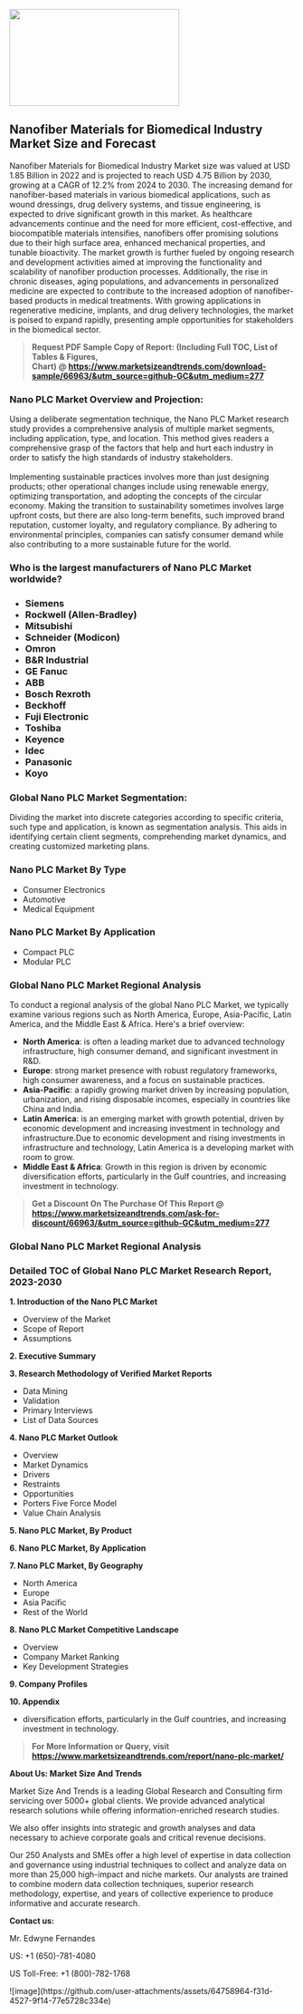<p><img class="alignnone size-medium wp-image-20088" src="https://ffe5etoiles.com/wp-content/uploads/2024/12/MST1-300x171.png" alt="" width="300" height="171" /></p><h2>Nanofiber Materials for Biomedical Industry Market Size and Forecast</h2><p>Nanofiber Materials for Biomedical Industry Market size was valued at USD 1.85 Billion in 2022 and is projected to reach USD 4.75 Billion by 2030, growing at a CAGR of 12.2% from 2024 to 2030. The increasing demand for nanofiber-based materials in various biomedical applications, such as wound dressings, drug delivery systems, and tissue engineering, is expected to drive significant growth in this market. As healthcare advancements continue and the need for more efficient, cost-effective, and biocompatible materials intensifies, nanofibers offer promising solutions due to their high surface area, enhanced mechanical properties, and tunable bioactivity. The market growth is further fueled by ongoing research and development activities aimed at improving the functionality and scalability of nanofiber production processes. Additionally, the rise in chronic diseases, aging populations, and advancements in personalized medicine are expected to contribute to the increased adoption of nanofiber-based products in medical treatments. With growing applications in regenerative medicine, implants, and drug delivery technologies, the market is poised to expand rapidly, presenting ample opportunities for stakeholders in the biomedical sector.</p></p><blockquote id="" class=""><strong>Request PDF Sample Copy of Report: (Including Full TOC, List of Tables &amp; Figures, Chart)&nbsp;@&nbsp;<strong><a href="https://www.marketsizeandtrends.com/download-sample/66963/&utm_source=github-GC&utm_medium=277" target="_blank">https://www.marketsizeandtrends.com/download-sample/66963/&utm_source=github-GC&utm_medium=277</a></strong></strong></blockquote><h3 id="" class="">Nano PLC Market&nbsp;Overview and Projection:</h3><p id="" class="">Using a deliberate segmentation technique, the Nano PLC Market research study provides a comprehensive analysis of multiple market segments, including application, type, and location. This method gives readers a comprehensive grasp of the factors that help and hurt each industry in order to satisfy the high standards of industry stakeholders. <br /> <br />Implementing sustainable practices involves more than just designing products; other operational changes include using renewable energy, optimizing transportation, and adopting the concepts of the circular economy. Making the transition to sustainability sometimes involves large upfront costs, but there are also long-term benefits, such improved brand reputation, customer loyalty, and regulatory compliance. By adhering to environmental principles, companies can satisfy consumer demand while also contributing to a more sustainable future for the world.</p><h3 id="" class="">Who is the largest manufacturers of&nbsp;Nano PLC Market worldwide?</h3><h3 class=""><p><ul><li>Siemens </li><li> Rockwell (Allen-Bradley) </li><li> Mitsubishi </li><li> Schneider (Modicon) </li><li> Omron </li><li> B&R Industrial </li><li> GE Fanuc </li><li> ABB </li><li> Bosch Rexroth </li><li> Beckhoff </li><li> Fuji Electronic </li><li> Toshiba </li><li> Keyence </li><li> Idec </li><li> Panasonic </li><li> Koyo</li></ul></p></h3><h3 id="" class="">Global&nbsp;Nano PLC Market Segmentation:</h3><p id="" class="">Dividing the market into discrete categories according to specific criteria, such type and application, is known as segmentation analysis. This aids in identifying certain client segments, comprehending market dynamics, and creating customized marketing plans.</p><h3 id="" class="">Nano PLC Market&nbsp;By Type</h3><p><p><ul><li>Consumer Electronics </li><li> Automotive </li><li> Medical Equipment</p></li></ul></p></p><h3 id="" class="">Nano PLC Market&nbsp;By Application</h3><p class=""><p><ul><li>Compact PLC </li><li> Modular PLC</li></ul></p></p><h3 id="" class="">Global Nano PLC Market Regional Analysis</h3><p id="" class="">To conduct a regional analysis of the global Nano PLC Market, we typically examine various regions such as North America, Europe, Asia-Pacific, Latin America, and the Middle East &amp; Africa. Here's a brief overview:</p><ul><li><strong>North America</strong>: is often a leading market due to advanced technology infrastructure, high consumer demand, and significant investment in R&amp;D.</li><li><strong>Europe</strong>: strong market presence with robust regulatory frameworks, high consumer awareness, and a focus on sustainable practices.</li><li><strong>Asia-Pacific</strong>: a rapidly growing market driven by increasing population, urbanization, and rising disposable incomes, especially in countries like China and India.</li><li><strong>Latin America</strong>: is an emerging market with growth potential, driven by economic development and increasing investment in technology and infrastructure.Due to economic development and rising investments in infrastructure and technology, Latin America is a developing market with room to grow.</li><li><strong>Middle East &amp; Africa</strong>: Growth in this region is driven by economic diversification efforts, particularly in the Gulf countries, and increasing investment in technology.</li></ul><blockquote id="" class=""><strong>Get a Discount On The Purchase Of This Report @ <strong><a href="https://www.marketsizeandtrends.com/ask-for-discount/66963/&utm_source=github-GC&utm_medium=277" target="_blank">https://www.marketsizeandtrends.com/ask-for-discount/66963/&utm_source=github-GC&utm_medium=277</a></strong></strong></blockquote><h3 id="" class="">Global Nano PLC Market Regional Analysis</h3><h3 id="" class="">Detailed TOC of Global Nano PLC Market Research Report, 2023-2030</h3><p id="" class=""><strong>1. Introduction of the Nano PLC Market</strong></p><ul><li>Overview of the Market</li><li>Scope of Report</li><li>Assumptions</li></ul><p id="" class=""><strong>2. Executive Summary</strong></p><p id="" class=""><strong>3. Research Methodology of Verified Market Reports</strong></p><ul><li>Data Mining</li><li>Validation</li><li>Primary Interviews</li><li>List of Data Sources</li></ul><p id="" class=""><strong>4. Nano PLC Market Outlook</strong></p><ul><li>Overview</li><li>Market Dynamics</li><li>Drivers</li><li>Restraints</li><li>Opportunities</li><li>Porters Five Force Model</li><li>Value Chain Analysis</li></ul><p id="" class=""><strong>5. Nano PLC Market, By Product</strong></p><p id="" class=""><strong>6. Nano PLC Market, By Application</strong></p><p id="" class=""><strong>7. Nano PLC Market, By Geography</strong></p><ul><li>North America</li><li>Europe</li><li>Asia Pacific</li><li>Rest of the World</li></ul><p id="" class=""><strong>8. Nano PLC Market Competitive Landscape</strong></p><ul><li>Overview</li><li>Company Market Ranking</li><li>Key Development Strategies</li></ul><p id="" class=""><strong>9. Company Profiles</strong></p><p id="" class=""><strong>10. Appendix</strong></p><ul><li>diversification efforts, particularly in the Gulf countries, and increasing investment in technology.</li></ul><blockquote id="" class=""><strong>For More Information or Query, visit <strong><strong><a href="https://www.marketsizeandtrends.com/report/nano-plc-market/" target="_blank">https://www.marketsizeandtrends.com/report/nano-plc-market/</a></strong></strong></strong></blockquote><p id="" class=""><strong>About Us: Market Size And Trends</strong></p><p id="" class="">Market Size And Trends is a leading Global Research and Consulting firm servicing over 5000+ global clients. We provide advanced analytical research solutions while offering information-enriched research studies.</p><p id="" class="">We also offer insights into strategic and growth analyses and data necessary to achieve corporate goals and critical revenue decisions.</p><p id="" class="">Our 250 Analysts and SMEs offer a high level of expertise in data collection and governance using industrial techniques to collect and analyze data on more than 25,000 high-impact and niche markets. Our analysts are trained to combine modern data collection techniques, superior research methodology, expertise, and years of collective experience to produce informative and accurate research.</p><p id="" class=""><strong>Contact us:</strong></p><p id="" class="">Mr. Edwyne Fernandes</p><p id="" class="">US: +1 (650)-781-4080</p><p id="" class="">US Toll-Free: +1 (800)-782-1768</p>
![image](https://github.com/user-attachments/assets/64758964-f31d-4527-9f14-77e5728c334e)

